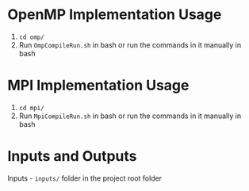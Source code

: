 # OpenMP Implementation Usage
1. `cd omp/`
2. Run `OmpCompileRun.sh` in bash or run the commands in it manually in bash

# MPI Implementation Usage
1. `cd mpi/`
2. Run `MpiCompileRun.sh` in bash or run the commands in it manually in bash

# Inputs and Outputs
Inputs - `inputs/` folder in the project root folder